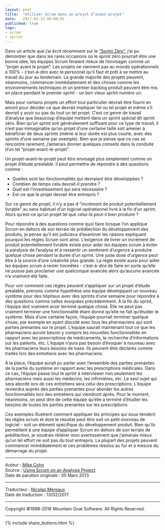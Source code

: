 ```yaml
---
layout: post
title:  "Utiliser Scrum dans un projet d’avant-projet"
date:   2017-02-13 00:00:01
published: true
tags: 
- scrum
- sprint
---
```


Dans un article que j’ai écrit récemment sur le [“Sprint Zéro”](http://www.les-traducteurs-agiles.org/2017/01/17/sprint-zero-une-bonne-idee-ou-pas.html), j’ai pu démontrer que dans les rares occasions où le sprint zéro pourrait être une bonne idée, les équipes Scrum feraient mieux de l’envisager comme un “projet avant le projet”. Les projets ne viennent pas au monde opérationnels à 100% - c’est-à-dire avec le personnel qu’il faut et prêt à se mettre au travail du jour au lendemain. La grande majorité des projets peuvent, néanmoins, commencer immédiatement et des choses comme les environnements techniques et un premier backlog produit peuvent être mis en place pendant le premier sprint - un bon vieux sprint numéro un.

Mais pour certains projets un effort tout particulier devrait être fourni en amont pour décider ce que devrait impliquer tel ou tel projet et même s’il devrait y avoir ou pas du tout un tel projet. C’est ce genre de travail d’analyse que beaucoup d’équipe mettent dans un sprint spécial dit sprint zéro. Bien qu’un sprint soit généralement suffisant pour ce type de travail, il n’est pas inimaginable qu’un projet d’une certaine taille soit amener à bénéficier de deux sprints (même si leur durée est plus courte, avec des sprints d’une semaine par exemple). Bien que je pense que ce cas se rencontre rarement, j’aimerais donner quelques conseils dans la conduite d’un tel “projet-avant-le-projet”.

Un projet-avant-le-projet peut être envisagé plus simplement  comme un projet d’étude préalable. Il peut permettre de répondre à des questions comme :

* Quelles sont les fonctionnalités qui devraient être développées ?
* Combien de temps cela devrait-il prendre ?
* Quel est l’investissement qui sera nécessaire ?
* Est-ce que le projet devrait être entrepris ?

Sur ce genre de projet, il n’y a pas d “incrément de produit potentiellement livrable” au sens habituel d’un logiciel opérationnel livré à la fin d’un sprint. Alors qu’est-ce qu’un projet tel que celui-là peut-il bien produire ? 

Pour répondre à des questions comme quoi faire lorsque l’on applique Scrum en dehors de son terrain de prédilection du développement des produits, je pense qu’il est judicieux d’examiner les raisons expliquant pourquoi les règles Scrum sont ainsi. L’exigence de livrer un incrément de produit potentiellement livrable existe pour aider les équipes scrum à éviter la paralysie de l’analyse et à ressentir un sentiment d’urgence à produire quelque chose pendant la durée d’un sprint. Une juste dose d’urgence peut être à la source d’une créativité plus grande. La règle existe aussi pour aider les équipes scrum à rester honnêtes - c’est-à-dire de faire en sorte qu’elle ne puisse pas proclamer une quelconque avancée alors qu’aucune avancée n’a vraiment été faite.

Pour voir comment ces règles peuvent s’appliquer sur un projet d’étude préalable, prenons comme hypothèse une équipe développant un nouveau système pour des hôpitaux avec des sprints d’une semaine pour répondre à des questions comme celles évoquées précédemment. À la fin du sprint, l’équipe doit vraiment avoir terminé quelque chose. Elle ne peut pas vraiment terminer une fonctionnalité étant donné qu’elle ne fait qu’étudier le système. Mais d’une certaine façon, l’équipe pourrait terminer quelque chose, par exemple en ayant discuté avec tous les pharmaciens qui sont parties prenantes sur le projet. L’équipe saurait maintenant tout ce que les pharmaciens auront besoin y compris les nouvelles fonctionnalités en rapport avec les prescriptions de médicaments, la recherche d’informations sur les patients, etc. L’équipe n’aura pas besoin d’évoquer à nouveau avec les pharmaciens leurs besoins de base. Ils peuvent être déclarés comme traités lors des entretiens avec les pharmaciens.

À la place, l’équipe aurait pu parler avec l’ensemble des parties prenantes de la partie du système en rapport avec les prescriptions médicales. Dans ce cas, l’équipe passe tout le sprint à interviewer non seulement les pharmaciens mais aussi les médecins, les infirmières, etc. Le seul sujet qui sera abordé lors de ces entretiens sera celui des prescriptions. L’équipe reviendra auprès des parties prenantes pour aborder les autres fonctionnalités lors des entretiens qui viendront après. Pour le moment, néanmoins, on peut dire de cette équipe qu’elle a terminé d’étudier les besoins de toutes les parties prenantes sur les prescriptions 

Ces exemples illustrent comment appliquer les principes qui sous-tendent les règles scrum et dont le résultat peut être soit un petit morceau de logiciel - soit un élément spécifique du développement produit. Bien qu’ils permettent à une équipe d’appliquer Scrum en dehors de son terrain de prédilection, je voudrais réitérer mon avertissement que j’aimerais mieux qu’un tel effort ne soit pas du tout entrepris. La plupart des projets peuvent commencer immédiatement et ces problèmes résolus au fur et à mesure du démarrage du projet. 


---  
Auteur : [Mike Cohn](https://www.mountaingoatsoftware.com/company/about-mike-cohn)  
Source : [Using Scrum on an Analysis Project](https://www.mountaingoatsoftware.com/blog/using-scrum-on-an-analysis-project)  
Date de parution originale : 05 Mars 2013  

---
Traducteur : [Nicolas Mereaux](http://www.les-traducteurs-agiles.org/traducteurs/)  
Date de traduction : 13/02/2017

---

Copyright ©1998-2016 Mountain Goat Software. All Rights Reserved.

---

{% include share_buttons.html %}

  

